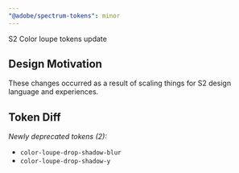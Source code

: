 ```yaml
---
"@adobe/spectrum-tokens": minor
---
```


S2 Color loupe tokens update

## Design Motivation

These changes occurred as a result of scaling things for S2 design language and experiences.

## Token Diff

_Newly deprecated tokens (2):_

- `color-loupe-drop-shadow-blur`
- `color-loupe-drop-shadow-y`
